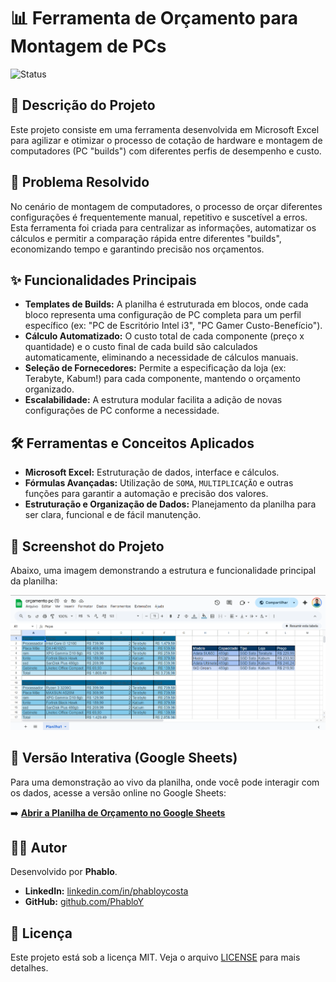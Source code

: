 # 📊 Ferramenta de Orçamento para Montagem de PCs

![Status](https://img.shields.io/badge/status-concluído-brightgreen)

## 📄 Descrição do Projeto

Este projeto consiste em uma ferramenta desenvolvida em Microsoft Excel para agilizar e otimizar o processo de cotação de hardware e montagem de computadores (PC "builds") com diferentes perfis de desempenho e custo.

## 🎯 Problema Resolvido

No cenário de montagem de computadores, o processo de orçar diferentes configurações é frequentemente manual, repetitivo e suscetível a erros. Esta ferramenta foi criada para centralizar as informações, automatizar os cálculos e permitir a comparação rápida entre diferentes "builds", economizando tempo e garantindo precisão nos orçamentos.

## ✨ Funcionalidades Principais

* **Templates de Builds:** A planilha é estruturada em blocos, onde cada bloco representa uma configuração de PC completa para um perfil específico (ex: "PC de Escritório Intel i3", "PC Gamer Custo-Benefício").
* **Cálculo Automatizado:** O custo total de cada componente (preço x quantidade) e o custo final de cada build são calculados automaticamente, eliminando a necessidade de cálculos manuais.
* **Seleção de Fornecedores:** Permite a especificação da loja (ex: Terabyte, Kabum!) para cada componente, mantendo o orçamento organizado.
* **Escalabilidade:** A estrutura modular facilita a adição de novas configurações de PC conforme a necessidade.

## 🛠️ Ferramentas e Conceitos Aplicados

* **Microsoft Excel:** Estruturação de dados, interface e cálculos.
* **Fórmulas Avançadas:** Utilização de `SOMA`, `MULTIPLICAÇÃO` e outras funções para garantir a automação e precisão dos valores.
* **Estruturação e Organização de Dados:** Planejamento da planilha para ser clara, funcional e de fácil manutenção.

## 📸 Screenshot do Projeto

Abaixo, uma imagem demonstrando a estrutura e funcionalidade principal da planilha:

![Demonstração da Planilha](imagens/Planilha.png)

## 🚀 Versão Interativa (Google Sheets)

Para uma demonstração ao vivo da planilha, onde você pode interagir com os dados, acesse a versão online no Google Sheets:

➡️ **[Abrir a Planilha de Orçamento no Google Sheets](https://docs.google.com/spreadsheets/d/1Q-wpXYcnK425hXyvax2jZjqVx6BQ6qw-mn8vWMGqHLo/edit?usp=sharing)**

## 👨‍💻 Autor

Desenvolvido por **Phablo**.

* **LinkedIn:** [linkedin.com/in/phabloycosta](https://www.linkedin.com/in/phabloycosta/)
* **GitHub:** [github.com/PhabloY](https://github.com/PhabloY)

## 📜 Licença

Este projeto está sob a licença MIT. Veja o arquivo [LICENSE](LICENSE) para mais detalhes.

